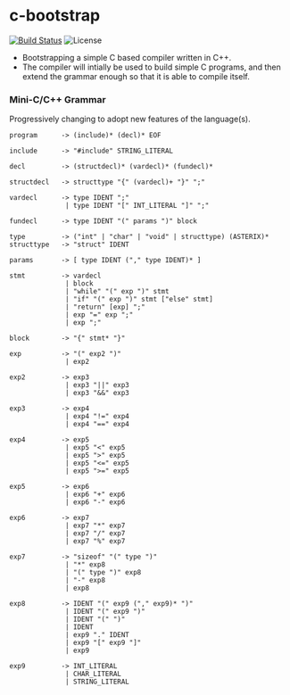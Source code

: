 # c-bootstrap

[![Build Status](https://travis-ci.com/acwilson96/c-bootstrap.svg?branch=master)](https://travis-ci.com/acwilson96/c-bootstrap)
![License](https://img.shields.io/badge/License-MIT-brightgreen.svg)

* Bootstrapping a simple C based compiler written in C++.
* The compiler will intially be used to build simple C programs, and then extend the grammar enough so that it is able to compile itself.

### Mini-C/C++ Grammar
Progressively changing to adopt new features of the language(s).
```
program      -> (include)* (decl)* EOF

include      -> "#include" STRING_LITERAL

decl         -> (structdecl)* (vardecl)* (fundecl)*

structdecl   -> structtype "{" (vardecl)+ "}" ";"

vardecl      -> type IDENT ";"
              | type IDENT "[" INT_LITERAL "]" ";"

fundecl      -> type IDENT "(" params ")" block

type         -> ("int" | "char" | "void" | structtype) (ASTERIX)*
structtype   -> "struct" IDENT

params       -> [ type IDENT ("," type IDENT)* ]

stmt         -> vardecl
              | block
              | "while" "(" exp ")" stmt
              | "if" "(" exp ")" stmt ["else" stmt]
              | "return" [exp] ";"
              | exp "=" exp ";"
              | exp ";"

block        -> "{" stmt* "}"

exp          -> "(" exp2 ")"
              | exp2

exp2         -> exp3
              | exp3 "||" exp3
              | exp3 "&&" exp3

exp3         -> exp4
              | exp4 "!=" exp4
              | exp4 "==" exp4

exp4         -> exp5
              | exp5 "<" exp5
              | exp5 ">" exp5
              | exp5 "<=" exp5
              | exp5 ">=" exp5

exp5         -> exp6
              | exp6 "+" exp6
              | exp6 "-" exp6

exp6         -> exp7
              | exp7 "*" exp7
              | exp7 "/" exp7
              | exp7 "%" exp7

exp7         -> "sizeof" "(" type ")"
              | "*" exp8
              | "(" type ")" exp8
              | "-" exp8
              | exp8

exp8         -> IDENT "(" exp9 ("," exp9)* ")"
              | IDENT "(" exp9 ")"
              | IDENT "(" ")"
              | IDENT
              | exp9 "." IDENT
              | exp9 "[" exp9 "]"
              | exp9

exp9         -> INT_LITERAL
              | CHAR_LITERAL
              | STRING_LITERAL
```